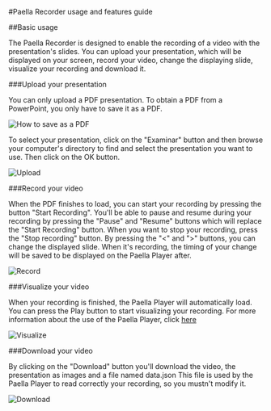 #Paella Recorder usage and features guide

##Basic usage

The Paella Recorder is designed to enable the recording of a video with the presentation's slides.
You can upload your presentation, which will be displayed on your screen, record your video, change the displaying slide, visualize your recording and download it.

###Upload your presentation

You can only upload a PDF presentation. To obtain a PDF from a PowerPoint, you only have to save it as a PDF.

![How to save as a PDF](images_Doc/saveAsPDF)

To select your presentation, click on the "Examinar" button and then browse your computer's directory to find and select the presentation you want to use. Then click on the OK button.

![Upload](images_Doc/upload)


###Record your video

When the PDF finishes to load, you can start your recording by pressing the button "Start Recording".
You'll be able to pause and resume during your recording by pressing the "Pause" and "Resume" buttons which will replace the "Start Recording" button.
When you want to stop your recording, press the "Stop recording" button.
By pressing the "<" and ">" buttons, you can change the displayed slide. When it's recording, the timing of your change will be saved to be displayed on the Paella Player after.

![Record](images_Doc/record)

###Visualize your video

When your recording is finished, the Paella Player will automatically load. You can press the Play button to start visualizing your recording.
For more information about the use of the Paella Player, click [here](https://github.com/polimediaupv/paella/blob/master/doc/users_doc/usage_guide.md)

![Visualize](images_Doc/visualize)

###Download your video

By clicking on the "Download" button you'll download the video, the presentation as images and a file named data.json
This file is used by the Paella Player to read correctly your recording, so you mustn't modify it.

![Download](images_Doc/download)